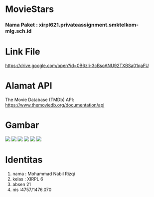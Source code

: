# MovieStars

<h3> Nama Paket : xirpl621.privateassignment.smktelkom-mlg.sch.id </h3>

<h1>Link File</h1>

https://drive.google.com/open?id=0B6zIi-3cBsoANU92TXBSa01qaFU

<h1>Alamat API</h1>

The Movie Database (TMDb) API: https://www.themoviedb.org/documentation/api

<h1> Gambar </h1>
<img src="https://github.com/nabilrizqi21/MovieStars/blob/master/Screenshot_20170516-210852.png"/>
<img src="https://github.com/nabilrizqi21/MovieStars/blob/master/Screenshot_20170516-210856.png"/>
<img src="https://github.com/nabilrizqi21/MovieStars/blob/master/Screenshot_20170516-210901.png"/>
<img src="https://github.com/nabilrizqi21/MovieStars/blob/master/Screenshot_20170516-210909.png"/>
<img src="https://github.com/nabilrizqi21/MovieStars/blob/master/Screenshot_20170516-210915.png"/>
<img src="https://github.com/nabilrizqi21/MovieStars/blob/master/Screenshot_20170516-210922.png"/>


<h1> Identitas </h1>
<ol>
<li> nama : Mohammad Nabil Rizqi </li>
<li> kelas : XIRPL 6 </li>
<li> absen 21</li>
<li> nis :4757/1476.070 </li>
</ol>
